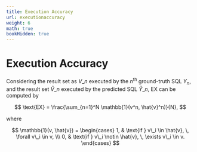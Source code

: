 ```yaml
---
title: Execution Accuracy
url: executionaccuracy
weight: 6
math: true
bookHidden: true
---
```


# Execution Accuracy

Considering the result set as $V\_n$ executed by the $n^\text{th}$ ground-truth SQL $Y_n$, and the result set $\tilde{V}\_n$ executed by the predicted SQL $\tilde{Y}\_n$, EX can be computed by

$$
\text{EX} = \frac{\sum_{n=1}^N \mathbb{1}(v^n, \hat{v}^n)}{N},
$$

where

$$
\mathbb{1}(v, \hat{v}) = \begin{cases} 
1, & \text{if } v\_i \in \hat{v}, \, \forall v\_i \in v, \\\
0, & \text{if } v\_i \notin \hat{v}, \, \exists v\_i \in v.
\end{cases}
$$